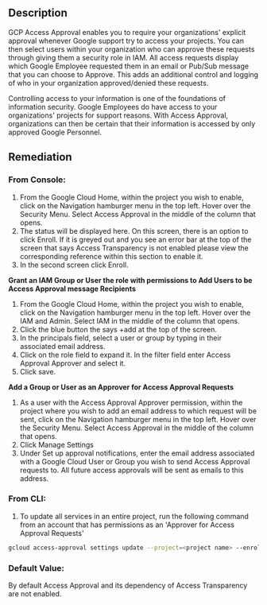 ## Description

GCP Access Approval enables you to require your organizations' explicit approval whenever Google support try to access your projects. You can then select users within your organization who can approve these requests through giving them a security role in IAM. All access requests display which Google Employee requested them in an email or Pub/Sub message that you can choose to Approve. This adds an additional control and logging of who in your organization approved/denied these requests.

Controlling access to your information is one of the foundations of information security. Google Employees do have access to your organizations' projects for support reasons. With Access Approval, organizations can then be certain that their information is accessed by only approved Google Personnel.

## Remediation

### From Console:

1. From the Google Cloud Home, within the project you wish to enable, click on the Navigation hamburger menu in the top left. Hover over the Security Menu. Select Access Approval in the middle of the column that opens.
2. The status will be displayed here. On this screen, there is an option to click Enroll. If it is greyed out and you see an error bar at the top of the screen that says Access Transparency is not enabled please view the corresponding reference within this section to enable it.
3. In the second screen click Enroll.

**Grant an IAM Group or User the role with permissions to Add Users to be Access Approval message Recipients**

1. From the Google Cloud Home, within the project you wish to enable, click on the Navigation hamburger menu in the top left. Hover over the IAM and Admin. Select IAM in the middle of the column that opens.
2. Click the blue button the says +add at the top of the screen.
3. In the principals field, select a user or group by typing in their associated email address.
4. Click on the role field to expand it. In the filter field enter Access Approval Approver and select it.
5. Click save.

**Add a Group or User as an Approver for Access Approval Requests**

1. As a user with the Access Approval Approver permission, within the project where you wish to add an email address to which request will be sent, click on the Navigation hamburger menu in the top left. Hover over the Security Menu. Select Access Approval in the middle of the column that opens.
2. Click Manage Settings
3. Under Set up approval notifications, enter the email address associated with a Google Cloud User or Group you wish to send Access Approval requests to. All future access approvals will be sent as emails to this address.

### From CLI:

1. To update all services in an entire project, run the following command from an account that has permissions as an 'Approver for Access Approval Requests'

```bash
gcloud access-approval settings update --project=<project name> --enrolled_services=all --notification_emails='<email recipient for access approval requests>@<domain name>'
```

### Default Value:

By default Access Approval and its dependency of Access Transparency are not enabled.
